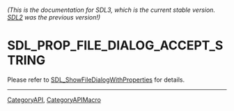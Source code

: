 ###### (This is the documentation for SDL3, which is the current stable version. [SDL2](https://wiki.libsdl.org/SDL2/) was the previous version!)
# SDL_PROP_FILE_DIALOG_ACCEPT_STRING

Please refer to [SDL_ShowFileDialogWithProperties](SDL_ShowFileDialogWithProperties) for details.

----
[CategoryAPI](CategoryAPI), [CategoryAPIMacro](CategoryAPIMacro)

